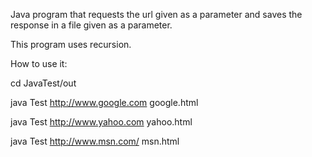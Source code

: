 Java program that requests the url given as a parameter and saves the response in a file given as a parameter.

This program uses recursion.

How to use it:

cd JavaTest/out

java Test http://www.google.com google.html

java Test http://www.yahoo.com yahoo.html

java Test http://www.msn.com/ msn.html
